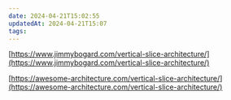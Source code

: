 ```yaml
---
date: 2024-04-21T15:02:55
updatedAt: 2024-04-21T15:07
tags: 
---
```

[https://www.jimmybogard.com/vertical-slice-architecture/](https://www.jimmybogard.com/vertical-slice-architecture/)

[https://awesome-architecture.com/vertical-slice-architecture/](https://awesome-architecture.com/vertical-slice-architecture/)
